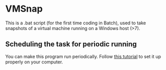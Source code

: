 # VMSnap
This is a .bat script (for the first time coding in Batch), used to take snapshots of a virtual machine running on a Windows host (>7).

## Scheduling the task for periodic running

You can make this program run periodically. Follow [this tutorial](https://technet.microsoft.com/en-us/library/cc748993(v=ws.11).aspx) to set it up properly on your computer.
